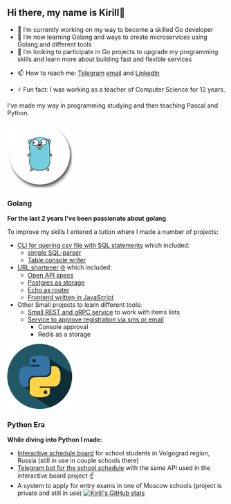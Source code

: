 ## Hi there, my name is Kirill👋

<!--
**xfiendx4life/xfiendx4life** is a ✨ _special_ ✨ repository because its `README.md` (this file) appears on your GitHub profile.

Here are some ideas to get you started:
-->
- 🔭 I’m currently working on my way to become a skilled Go developer
- 🌱 I’m now learning Golang and ways to create microservices using Golang and different tools
- 👯 I’m looking to participate in Go projects to upgrade my programming skills and learn more about building fast and flexible services
<!-- - 🤔 I’m looking for help with ...
- 💬 Ask me about ... -->
- 📫 How to reach me: [Telegram](https://t.me/xfiendx4life) [email](mailto:xfiendx4life@gmail.com) and [LinkedIn](https://www.linkedin.com/in/xfiendx4life/)
<!-- - 😄 Pronouns: ... -->
- ⚡ Fun fact: I was working as a teacher of Computer Science for 12 years.

I've made my way in programming studying and then teaching Pascal and Python.

![pnegg.png](./go.png)
### Golang
__For the last 2 years I've been passionate about golang__.

To improve my skills I entered a tution where I made a number of projects:
* [CLI for quering csv file with SQL statements](https://github.com/xfiendx4life/gb_go_best_final) which included:
  *  [simple SQL-parser](https://github.com/xfiendx4life/gb_go_best_final/blob/master/pkg/sqlparser/service.go)
  *  [Table console writer](https://github.com/xfiendx4life/gb_go_best_final/blob/master/pkg/consolewriter/consolewriter.go)
* [URL shortener](https://github.com/xfiendx4life/gb_go_backend_final) [🌐](https://shrtnergb.herokuapp.com/web/generate) which included:
  * [Open API specs](https://github.com/xfiendx4life/gb_go_backend_final/blob/master/api/api.yml)
  * [Postgres as storage](https://github.com/xfiendx4life/gb_go_backend_final/tree/master/storage)
  * [Echo as router](https://github.com/xfiendx4life/gb_go_backend_final/blob/master/cmd/shrtener/app/api.go)
  * [Frontend written in JavaScript](https://github.com/xfiendx4life/gb_go_backend_final/tree/master/web)
* Other Small projects to learn different tools:
  * [Small REST and gRPC service](https://github.com/xfiendx4life/gb_back_2_hw/tree/rest/hw9) to work with items lists
  * [Service to approve registration via sms or email](https://github.com/xfiendx4life/gb_back_2_hw/tree/rest/hw6)
    * Console approval
    * Redis as a storage

![Python](./python.png)
### Python Era
__While diving into Python I made:__
* [Interactive schedule board](https://github.com/xfiendx4life/schedulesite) for school students in Volgograd region, Russia (still in use in couple schools there)
* [Telegram bot for the school schedule](https://github.com/xfiendx4life/schedulebot) with the same API used in the interactive board project ☝️
* A system to apply for entry exams in one of Moscow schools (project is private and still in use)
[![Kirill's GitHub stats](https://github-readme-stats.vercel.app/api?username=xfiendx4life&show_icons=true&theme=dracula)](https://github.com/anuraghazra/github-readme-stats)

